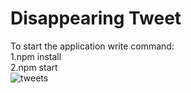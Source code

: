 # Disappearing Tweet
To start the application write command:<br />
1.npm install<br />
2.npm start <br />
![tweets](https://user-images.githubusercontent.com/32638864/92725247-7a87a300-f389-11ea-9091-b90a6449799e.png)



